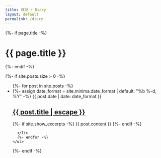 ```yaml
---
title: 日記 / Diary
layout: default
permalink: /diary
---
```


<div class="diary">
  {%- if page.title -%}
    <h1 class="page-heading">{{ page.title }}</h1>
  {%- endif -%}


  {%- if site.posts.size > 0 -%}
    <ul class="post-list">
      {%- for post in site.posts -%}
      <li>
        {%- assign date_format = site.minima.date_format | default: "%b %-d, %Y" -%}
        <span class="post-meta">{{ post.date | date: date_format }}</span>
        <h2>
          <a class="post-link" href="{{ post.url | relative_url }}">
            {{ post.title | escape }}
          </a>
        </h2>
        {%- if site.show_excerpts -%}
          {{ post.content }}
        {%- endif -%}

      </li>
      {%- endfor -%}
    </ul>

  {%- endif -%}

</div>
